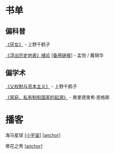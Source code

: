 # 书单

## 偏科普

[《厌女》](https://book.douban.com/subject/25836270/) - 上野千鹤子

[《浮出历史地表》绪论](https://www.douban.com/group/topic/227339484/) [\[备用链接\]](https://1drv.ms/b/s!AkD_tRewRc12am1K4vGpyaOYRQI?e=FWRfn0) - 孟悦 / 戴锦华

## 偏学术

[《父权制与资本主义》](https://book.douban.com/subject/34896921/) - 上野千鹤子

[《家庭、私有制和国家的起源》](https://book.douban.com/subject/1247769/) - 弗里德里希·恩格斯

# 播客

海马星球 \[[小宇宙](https://www.xiaoyuzhoufm.com/podcast/5e2d145c418a84a0467fc4d8)\] \[[anchor](https://anchor.fm/seahorseplanet)\]

蒂花之秀 \[[anchor](https://anchor.fm/femiboxing2021)\]
